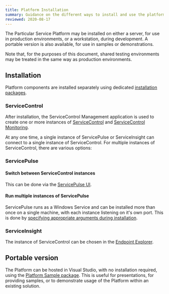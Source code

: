 ```yaml
---
title: Platform Installation
summary: Guidance on the different ways to install and use the platform
reviewed: 2020-08-17
---
```


The Particular Service Platform may be installed on either a server, for use in production environments, or a workstation, during development. A portable version is also available, for use in samples or demonstrations.

Note that, for the purposes of this document, shared testing environments may be treated in the same way as production environments.

## Installation

Platform components are installed separately using dedicated [installation packages](https://particular.net/downloads).

### ServiceControl

After installation, the ServiceControl Management application is used to create one or more instances of [ServiceControl](/servicecontrol/installation.md) and [ServiceControl Monitoring](/servicecontrol/monitoring-instances/installation/).

At any one time, a single instance of ServicePulse or ServiceInsight can connect to a single instance of ServiceControl. For multiple instances of ServiceControl, there are various options:

### ServicePulse

#### Switch between ServiceControl instances

This can be done via the [ServicePulse UI](/servicepulse/host-config.md#configuring-connections-via-the-servicepulse-ui).

#### Run multiple instances of ServicePulse

ServicePulse runs as a Windows Service and can be installed more than once on a single machine, with each instance listening on it's own port. This is done by [specifying appropriate arguments during installation](/servicepulse/installation.md#installation-available-installation-parameters).

### ServiceInsight

The instance of ServiceControl can be chosen in the [Endpoint Explorer](/serviceinsight/#endpoint-explorer).

## Portable version

The Platform can be hosted in Visual Studio, with no installation required, using the [Platform Sample package](/platform/platform-sample-package.md). This is useful for presentations, for providing samples, or to demonstrate usage of the Platform within an existing solution.
